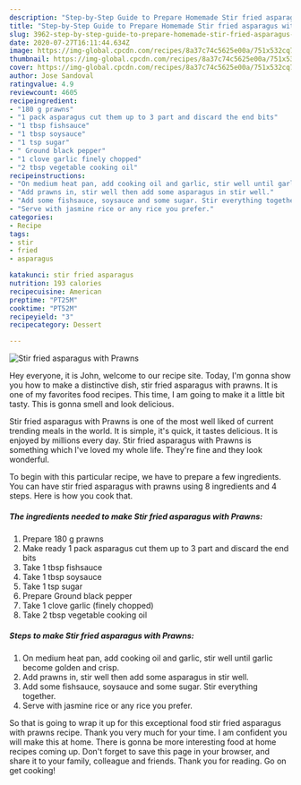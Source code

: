 ```yaml
---
description: "Step-by-Step Guide to Prepare Homemade Stir fried asparagus with Prawns"
title: "Step-by-Step Guide to Prepare Homemade Stir fried asparagus with Prawns"
slug: 3962-step-by-step-guide-to-prepare-homemade-stir-fried-asparagus-with-prawns
date: 2020-07-27T16:11:44.634Z
image: https://img-global.cpcdn.com/recipes/8a37c74c5625e00a/751x532cq70/stir-fried-asparagus-with-prawns-recipe-main-photo.jpg
thumbnail: https://img-global.cpcdn.com/recipes/8a37c74c5625e00a/751x532cq70/stir-fried-asparagus-with-prawns-recipe-main-photo.jpg
cover: https://img-global.cpcdn.com/recipes/8a37c74c5625e00a/751x532cq70/stir-fried-asparagus-with-prawns-recipe-main-photo.jpg
author: Jose Sandoval
ratingvalue: 4.9
reviewcount: 4605
recipeingredient:
- "180 g prawns"
- "1 pack asparagus cut them up to 3 part and discard the end bits"
- "1 tbsp fishsauce"
- "1 tbsp soysauce"
- "1 tsp sugar"
- " Ground black pepper"
- "1 clove garlic finely chopped"
- "2 tbsp vegetable cooking oil"
recipeinstructions:
- "On medium heat pan, add cooking oil and garlic, stir well until garlic become golden and crisp."
- "Add prawns in, stir well then add some asparagus in stir well."
- "Add some fishsauce, soysauce and some sugar. Stir everything together."
- "Serve with jasmine rice or any rice you prefer."
categories:
- Recipe
tags:
- stir
- fried
- asparagus

katakunci: stir fried asparagus 
nutrition: 193 calories
recipecuisine: American
preptime: "PT25M"
cooktime: "PT52M"
recipeyield: "3"
recipecategory: Dessert

---
```



![Stir fried asparagus with Prawns](https://img-global.cpcdn.com/recipes/8a37c74c5625e00a/751x532cq70/stir-fried-asparagus-with-prawns-recipe-main-photo.jpg)

Hey everyone, it is John, welcome to our recipe site. Today, I'm gonna show you how to make a distinctive dish, stir fried asparagus with prawns. It is one of my favorites food recipes. This time, I am going to make it a little bit tasty. This is gonna smell and look delicious.

Stir fried asparagus with Prawns is one of the most well liked of current trending meals in the world. It is simple, it's quick, it tastes delicious. It is enjoyed by millions every day. Stir fried asparagus with Prawns is something which I've loved my whole life. They're fine and they look wonderful.




To begin with this particular recipe, we have to prepare a few ingredients. You can have stir fried asparagus with prawns using 8 ingredients and 4 steps. Here is how you cook that.

<!--inarticleads1-->

##### The ingredients needed to make Stir fried asparagus with Prawns:

1. Prepare 180 g prawns
1. Make ready 1 pack asparagus cut them up to 3 part and discard the end bits
1. Take 1 tbsp fishsauce
1. Take 1 tbsp soysauce
1. Take 1 tsp sugar
1. Prepare  Ground black pepper
1. Take 1 clove garlic (finely chopped)
1. Take 2 tbsp vegetable cooking oil




<!--inarticleads2-->

##### Steps to make Stir fried asparagus with Prawns:

1. On medium heat pan, add cooking oil and garlic, stir well until garlic become golden and crisp.
1. Add prawns in, stir well then add some asparagus in stir well.
1. Add some fishsauce, soysauce and some sugar. Stir everything together.
1. Serve with jasmine rice or any rice you prefer.




So that is going to wrap it up for this exceptional food stir fried asparagus with prawns recipe. Thank you very much for your time. I am confident you will make this at home. There is gonna be more interesting food at home recipes coming up. Don't forget to save this page in your browser, and share it to your family, colleague and friends. Thank you for reading. Go on get cooking!
